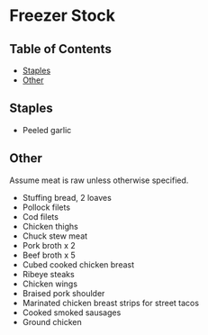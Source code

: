 # Freezer Stock

## Table of Contents
- [Staples](#staples)
- [Other](#other)

## Staples
- Peeled garlic

## Other

Assume meat is raw unless otherwise specified.

- Stuffing bread, 2 loaves
- Pollock filets
- Cod filets
- Chicken thighs
- Chuck stew meat
- Pork broth x 2
- Beef broth x 5
- Cubed cooked chicken breast 
- Ribeye steaks
- Chicken wings
- Braised pork shoulder
- Marinated chicken breast strips for street tacos
- Cooked smoked sausages
- Ground chicken
